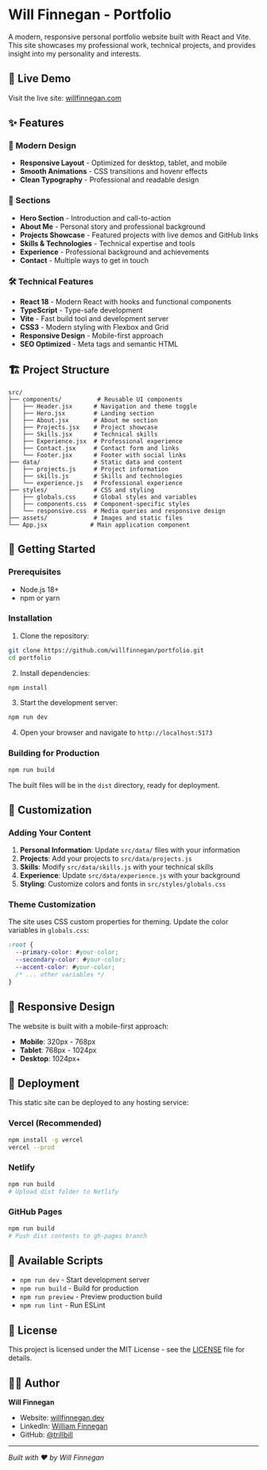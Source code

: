 # Will Finnegan - Portfolio

A modern, responsive personal portfolio website built with React and Vite. This site showcases my professional work, technical projects, and provides insight into my personality and interests.

## 🚀 Live Demo

Visit the live site: [willfinnegan.com](https://willfinnegan.com)

## ✨ Features

### 🎨 Modern Design
- **Responsive Layout** - Optimized for desktop, tablet, and mobile
- **Smooth Animations** - CSS transitions and hovenr effects
- **Clean Typography** - Professional and readable design

### 📱 Sections
- **Hero Section** - Introduction and call-to-action
- **About Me** - Personal story and professional background
- **Projects Showcase** - Featured projects with live demos and GitHub links
- **Skills & Technologies** - Technical expertise and tools
- **Experience** - Professional background and achievements
- **Contact** - Multiple ways to get in touch

### 🛠️ Technical Features
- **React 18** - Modern React with hooks and functional components
- **TypeScript** - Type-safe development
- **Vite** - Fast build tool and development server
- **CSS3** - Modern styling with Flexbox and Grid
- **Responsive Design** - Mobile-first approach
- **SEO Optimized** - Meta tags and semantic HTML

## 🏗️ Project Structure

```
src/
├── components/          # Reusable UI components
│   ├── Header.jsx      # Navigation and theme toggle
│   ├── Hero.jsx        # Landing section
│   ├── About.jsx       # About me section
│   ├── Projects.jsx    # Project showcase
│   ├── Skills.jsx      # Technical skills
│   ├── Experience.jsx  # Professional experience
│   ├── Contact.jsx     # Contact form and links
│   └── Footer.jsx      # Footer with social links
├── data/               # Static data and content
│   ├── projects.js     # Project information
│   ├── skills.js       # Skills and technologies
│   └── experience.js   # Professional experience
├── styles/             # CSS and styling
│   ├── globals.css     # Global styles and variables
│   ├── components.css  # Component-specific styles
│   └── responsive.css  # Media queries and responsive design
├── assets/             # Images and static files
└── App.jsx            # Main application component
```

## 🚀 Getting Started

### Prerequisites
- Node.js 18+ 
- npm or yarn

### Installation

1. Clone the repository:
```bash
git clone https://github.com/willfinnegan/portfolio.git
cd portfolio
```

2. Install dependencies:
```bash
npm install
```

3. Start the development server:
```bash
npm run dev
```

4. Open your browser and navigate to `http://localhost:5173`

### Building for Production

```bash
npm run build
```

The built files will be in the `dist` directory, ready for deployment.

## 🎨 Customization

### Adding Your Content

1. **Personal Information**: Update `src/data/` files with your information
2. **Projects**: Add your projects to `src/data/projects.js`
3. **Skills**: Modify `src/data/skills.js` with your technical skills
4. **Experience**: Update `src/data/experience.js` with your background
5. **Styling**: Customize colors and fonts in `src/styles/globals.css`

### Theme Customization

The site uses CSS custom properties for theming. Update the color variables in `globals.css`:

```css
:root {
  --primary-color: #your-color;
  --secondary-color: #your-color;
  --accent-color: #your-color;
  /* ... other variables */
}
```

## 📱 Responsive Design

The website is built with a mobile-first approach:
- **Mobile**: 320px - 768px
- **Tablet**: 768px - 1024px  
- **Desktop**: 1024px+

## 🚀 Deployment

This static site can be deployed to any hosting service:

### Vercel (Recommended)
```bash
npm install -g vercel
vercel --prod
```

### Netlify
```bash
npm run build
# Upload dist folder to Netlify
```

### GitHub Pages
```bash
npm run build
# Push dist contents to gh-pages branch
```

## 🔧 Available Scripts

- `npm run dev` - Start development server
- `npm run build` - Build for production
- `npm run preview` - Preview production build
- `npm run lint` - Run ESLint

## 📄 License

This project is licensed under the MIT License - see the [LICENSE](LICENSE) file for details.

## 👨‍💻 Author

**Will Finnegan**
- Website: [willfinnegan.dev](https://willfinnegan.dev)
- LinkedIn: [William Finnegan](https://www.linkedin.com/in/william-finnegan-4b64819a)
- GitHub: [@trillbill](https://github.com/trillbill)

---

*Built with ❤️ by Will Finnegan*